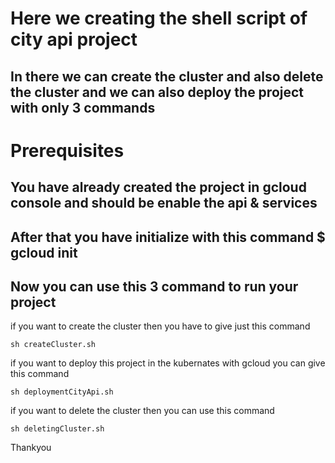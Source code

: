 # Here we creating the shell script of city api project 

## In there we can create the cluster and also delete the cluster and we can also deploy the project with only 3 commands

# Prerequisites
## You have already created the project in gcloud console and should be enable the api & services
## After that you have initialize with this command $ gcloud init
## Now you can use this 3 command to run your project

if you want to create the cluster then you have to give just this command 
```
sh createCluster.sh
```

if you want to deploy this project in the kubernates with gcloud you can give this command 
```
sh deploymentCityApi.sh
```

if you want to delete the cluster then you can use this command 
```
sh deletingCluster.sh
```

Thankyou
